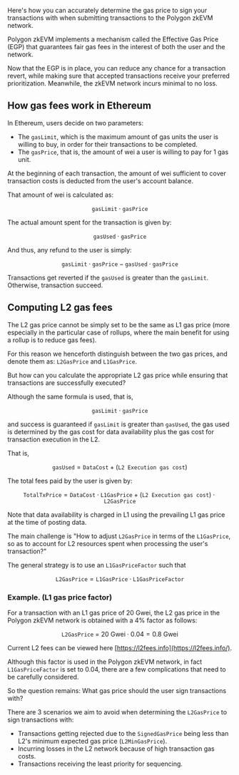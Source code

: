 Here's how you can accurately determine the gas price to sign your transactions with when submitting transactions to the Polygon zkEVM network.

Polygon zkEVM implements a mechanism called the Effective Gas Price (EGP) that guarantees fair gas fees in the interest of both the user and the network.

Now that the EGP is in place, you can reduce any chance for a transaction revert, while making sure that accepted transactions receive your preferred prioritization. Meanwhile, the zkEVM network incurs minimal to no loss.

## How gas fees work in Ethereum

In Ethereum, users decide on two parameters:

- The $\texttt{gasLimit}$, which is the maximum amount of gas units the user is willing to buy, in order for their transactions to be completed.
- The $\texttt{gasPrice}$, that is, the amount of wei a user is willing to pay for 1 gas unit.

At the beginning of each transaction, the amount of wei sufficient to cover transaction costs is deducted from the user's account balance. 

That amount of wei is calculated as:

$$
\texttt{gasLimit} \cdot \texttt{gasPrice}
$$

The actual amount spent for the transaction is given by:

$$
\texttt{gasUsed} \cdot \texttt{gasPrice}
$$

And thus, any refund to the user is simply:

$$
\texttt{gasLimit} \cdot \texttt{gasPrice} - \texttt{gasUsed} \cdot \texttt{gasPrice}
$$

Transactions get reverted if the $\texttt{gasUsed}$ is greater than the $\texttt{gasLimit}$. Otherwise, transaction succeed. 

## Computing L2 gas fees

The L2 gas price cannot be simply set to be the same as L1 gas price (more especially in the particular case of rollups, where the main benefit for using a rollup is to reduce gas fees).

For this reason we henceforth distinguish between the two gas prices, and denote them as: $\texttt{L2GasPrice}$ and $\texttt{L1GasPrice}$.

But how can you calculate the appropriate L2 gas price while ensuring that transactions are successfully executed?

Although the same formula is used, that is,

$$
\texttt{gasLimit} \cdot \texttt{gasPrice}
$$

and success is guaranteed if $\texttt{gasLimit}$ is greater than $\texttt{gasUsed}$, the gas used is determined by the gas cost for data availability plus the gas cost for transaction execution in the L2.

That is, 

$$
\texttt{gasUsed} = \texttt{DataCost} + (\texttt{L2 Execution gas cost})
$$

The total fees paid by the user is given by:

$$
\texttt{TotalTxPrice} = \texttt{DataCost} \cdot \texttt{L1GasPrice} + (\texttt{L2 Execution gas cost}) \cdot \texttt{L2GasPrice}
$$

Note that data availability is charged in L1 using the prevailing L1 gas price at the time of posting data.

The main challenge is "How to adjust $\texttt{L2GasPrice}$ in terms of the $\texttt{L1GasPrice}$, so as to account for L2 resources spent when processing the user's transaction?"

The general strategy is to use an $\texttt{L1GasPriceFactor}$ such that

$$
\texttt{L2GasPrice} = \texttt{L1GasPrice} \cdot \texttt{L1GasPriceFactor}
$$

### Example. (L1 gas price factor)

For a transaction with an L1 gas price of 20 Gwei, the L2 gas price in the Polygon zkEVM network is obtained with a 4% factor as follows:

$$
\texttt{L2GasPrice}\ =\ 20\ \text{Gwei}⋅0.04=0.8\ \text{Gwei}
$$

Current L2 fees can be viewed here [https://l2fees.info](https://l2fees.info/).

Although this factor is used in the Polygon zkEVM network, in fact $\texttt{L1GasPriceFactor}$ is set to $0.04$​, there are a few complications that need to be carefully considered. 

So the question remains: What gas price should the user sign transactions with?

There are 3 scenarios we aim to avoid when determining the $\texttt{L2GasPrice}$ to sign transactions with:

- Transactions getting rejected due to the $\texttt{SignedGasPrice}$ being less than L2's minimum expected gas price ($\texttt{L2MinGasPrice}$).
- Incurring losses in the L2 network because of high transaction gas costs.
- Transactions receiving the least priority for sequencing.
